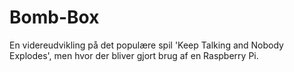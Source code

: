 # Bomb-Box
En videreudvikling på det populære spil 'Keep Talking and Nobody Explodes', men hvor der bliver gjort brug af en Raspberry Pi.
